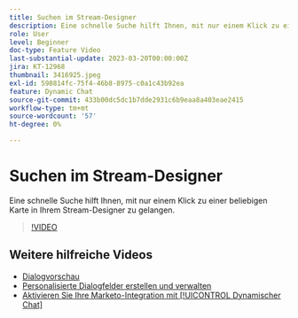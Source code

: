 ```yaml
---
title: Suchen im Stream-Designer
description: Eine schnelle Suche hilft Ihnen, mit nur einem Klick zu einer beliebigen Karte in Ihrem Stream-Designer zu gelangen.
role: User
level: Beginner
doc-type: Feature Video
last-substantial-update: 2023-03-20T00:00:00Z
jira: KT-12968
thumbnail: 3416925.jpeg
exl-id: 598814fc-75f4-46b8-8975-c0a1c43b92ea
feature: Dynamic Chat
source-git-commit: 433b00dc5dc1b7dde2931c6b9eaa8a403eae2415
workflow-type: tm+mt
source-wordcount: '57'
ht-degree: 0%

---
```


# Suchen im Stream-Designer

Eine schnelle Suche hilft Ihnen, mit nur einem Klick zu einer beliebigen Karte in Ihrem Stream-Designer zu gelangen.

>[!VIDEO](https://video.tv.adobe.com/v/3416925/?quality=12&learn=on)

## Weitere hilfreiche Videos

* [Dialogvorschau](dialogue-preview.md)
* [Personalisierte Dialogfelder erstellen und verwalten](dialogue-management.md)
* [Aktivieren Sie Ihre Marketo-Integration mit [!UICONTROL Dynamischer Chat]](marketo-integration.md)
